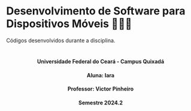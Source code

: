 # Desenvolvimento de Software para Dispositivos Móveis 👩🏻‍💻
Códigos desenvolvidos durante a disciplina.


#
**<h4 align="center">Universidade Federal do Ceará - Campus Quixadá</h4>**

**<h4 align="center">Aluna: Iara</h4>**

**<h4 align="center">Professor: Victor Pinheiro</h4>**

**<h4 align="center">Semestre 2024.2</h4>**
